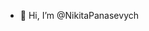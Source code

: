 - 👋 Hi, I’m @NikitaPanasevych

<!---
NikitaPanasevych/NikitaPanasevych is a ✨ special ✨ repository because its `README.md` (this file) appears on your GitHub profile.
You can click the Preview link to take a look at your changes.
--->
